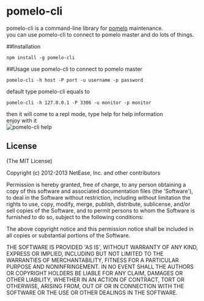 pomelo-cli
========

pomelo-cli is a command-line library for [pomelo](https://github.com/NetEase/pomelo) maintenance.  
you can use pomelo-cli to connect to pomelo master and do lots of things.

##Installation
```
npm install -g pomelo-cli
```
##Usage
use pomelo-cli to connect to pomelo master  

```
pomelo-cli -h host -P port -u username -p password  
```  

default type pomelo-cli equals to  

```  
pomelo-cli -h 127.0.0.1 -P 3306 -u monitor -p monitor 
```  

then it will come to a repl mode, type help for help information  
enjoy with it  
![pomelo-cli help](http://ww4.sinaimg.cn/large/b7bc844fgw1e7l3tr3fvxj20jv0jkdj6.jpg)

## License

(The MIT License)

Copyright (c) 2012-2013 NetEase, Inc. and other contributors

Permission is hereby granted, free of charge, to any person obtaining
a copy of this software and associated documentation files (the
'Software'), to deal in the Software without restriction, including
without limitation the rights to use, copy, modify, merge, publish,
distribute, sublicense, and/or sell copies of the Software, and to
permit persons to whom the Software is furnished to do so, subject to
the following conditions:

The above copyright notice and this permission notice shall be
included in all copies or substantial portions of the Software.

THE SOFTWARE IS PROVIDED 'AS IS', WITHOUT WARRANTY OF ANY KIND,
EXPRESS OR IMPLIED, INCLUDING BUT NOT LIMITED TO THE WARRANTIES OF
MERCHANTABILITY, FITNESS FOR A PARTICULAR PURPOSE AND NONINFRINGEMENT.
IN NO EVENT SHALL THE AUTHORS OR COPYRIGHT HOLDERS BE LIABLE FOR ANY
CLAIM, DAMAGES OR OTHER LIABILITY, WHETHER IN AN ACTION OF CONTRACT,
TORT OR OTHERWISE, ARISING FROM, OUT OF OR IN CONNECTION WITH THE
SOFTWARE OR THE USE OR OTHER DEALINGS IN THE SOFTWARE.